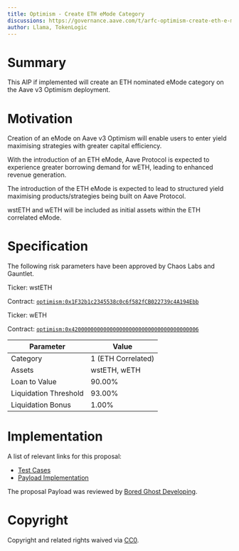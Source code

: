 ```yaml
---
title: Optimism - Create ETH eMode Category
discussions: https://governance.aave.com/t/arfc-optimism-create-eth-e-mode/13144
author: Llama, TokenLogic
---
```


# Summary

This AIP if implemented will create an ETH nominated eMode category on the Aave v3 Optimism deployment.

# Motivation

Creation of an eMode on Aave v3 Optimism will enable users to enter yield maximising strategies with greater capital efficiency.

With the introduction of an ETH eMode, Aave Protocol is expected to experience greater borrowing demand for wETH, leading to enhanced revenue generation.

The introduction of the ETH eMode is expected to lead to structured yield maximising products/strategies being built on Aave Protocol.

wstETH and wETH will be included as initial assets within the ETH correlated eMode.

# Specification

The following risk parameters have been approved by Chaos Labs and Gauntlet.

Ticker: wstETH

Contract: [`optimism:0x1F32b1c2345538c0c6f582fCB022739c4A194Ebb`](https://optimistic.etherscan.io/token/0x1f32b1c2345538c0c6f582fcb022739c4a194ebb)

Ticker: wETH

Contract: [`optimism:0x4200000000000000000000000000000000000006`](https://optimistic.etherscan.io/address/0x4200000000000000000000000000000000000006)

| Parameter             | Value              |
| --------------------- | ------------------ |
| Category              | 1 (ETH Correlated) |
| Assets                | wstETH, wETH       |
| Loan to Value         | 90.00%             |
| Liquidation Threshold | 93.00%             |
| Liquidation Bonus     | 1.00%              |

# Implementation

A list of relevant links for this proposal:

- [Test Cases](https://github.com/bgd-labs/aave-proposals/blob/main/src/AaveV3OPEmode_20220622/AaveV3OPEmode_20220622_PayloadTest.t.sol)
- [Payload Implementation](https://github.com/bgd-labs/aave-proposals/blob/main/src/AaveV3OPEmode_20220622/AaveV3OPEmode_20220622_Payload.sol)

The proposal Payload was reviewed by [Bored Ghost Developing](https://bgdlabs.com/).

# Copyright

Copyright and related rights waived via [CC0](https://creativecommons.org/publicdomain/zero/1.0/).
